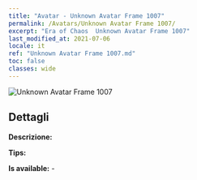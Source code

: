 ```yaml
---
title: "Avatar - Unknown Avatar Frame 1007"
permalink: /Avatars/Unknown Avatar Frame 1007/
excerpt: "Era of Chaos  Unknown Avatar Frame 1007"
last_modified_at: 2021-07-06
locale: it
ref: "Unknown Avatar Frame 1007.md"
toc: false
classes: wide
---
```

 ![Unknown Avatar Frame 1007](/images/a/avatarFrame_7.png)

## Dettagli

 **Descrizione:**  

 **Tips:**  

 **Is available:**  - 

